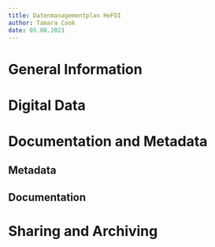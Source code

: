 ```yaml
---
title: Datenmanagementplan HeFDI
author: Tamara Cook
date: 05.08.2021
---
```


# General Information

# Digital Data

# Documentation and Metadata

## Metadata

## Documentation

# Sharing and Archiving
